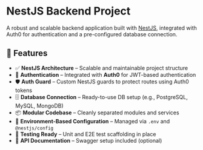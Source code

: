 # NestJS Backend Project

A robust and scalable backend application built with [NestJS](https://nestjs.com/), integrated with Auth0 for authentication and a pre-configured database connection.

## 🚀 Features

- ✅ **NestJS Architecture** – Scalable and maintainable project structure
- 🔐 **Authentication** – Integrated with **Auth0** for JWT-based authentication
- 🛡️ **Auth Guard** – Custom NestJS guards to protect routes using Auth0 tokens
- 🗄️ **Database Connection** – Ready-to-use DB setup (e.g., PostgreSQL, MySQL, MongoDB)
- 📦 **Modular Codebase** – Cleanly separated modules and services
- 🔧 **Environment-Based Configuration** – Managed via `.env` and `@nestjs/config`
- 🧪 **Testing Ready** – Unit and E2E test scaffolding in place
- 📁 **API Documentation** – Swagger setup included (optional)


